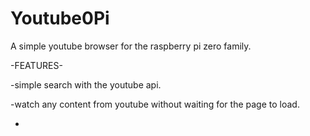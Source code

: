 # Youtube0Pi
A simple youtube browser for the raspberry pi zero family.

-FEATURES-

-simple search with the youtube api.

-watch any content from youtube without waiting
for the page to load.

-